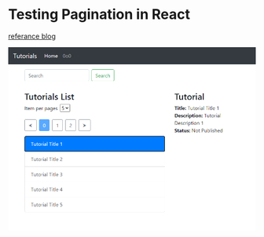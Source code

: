 # Testing Pagination in React

[referance blog](https://www.bezkoder.com/react-spring-boot-pagination/)

<img src="https://github.com/YogeshKadu/react-pagination/blob/main/public/index.png" alt="Snake animation" />